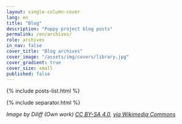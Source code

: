 ```yaml
---
layout: single-column-cover
lang: en
title: "Blog"
description: "Poppy project blog posts"
permalink: /en/archives/
role: archives
in_nav: false
cover_title: "Blog archives"
cover_image: "/assets/img/covers/library.jpg"
cover_gradient: true
cover_size: small
published: false
---
```


{% include posts-list.html %}

{% include separator.html %}

*Image by Diliff (Own work) [CC BY-SA 4.0](http://creativecommons.org/licenses/by-sa/4.0), [via Wikimedia Commons](https://commons.wikimedia.org/wiki/File%3ALong_Room_Interior%2C_Trinity_College_Dublin%2C_Ireland_-_Diliff.jpg)*
